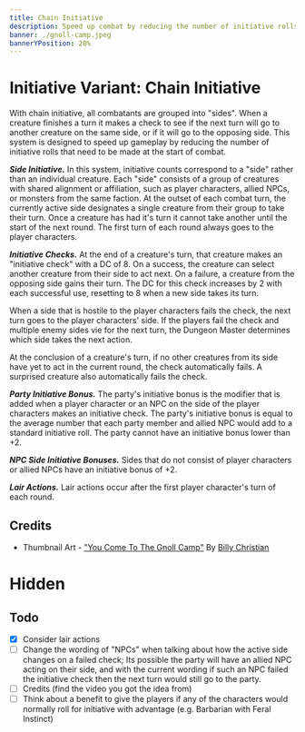 ```yaml
---
title: Chain Initiative
description: Speed up combat by reducing the number of initiative rolls that are made at the start of combat
banner: ./gnoll-camp.jpeg
bannerYPosition: 20%
---
```


# Initiative Variant: Chain Initiative

With chain initiative, all combatants are grouped into "sides". When a creature finishes a turn it makes a check to see if the next turn will go to another creature on the same side, or if it will go to the opposing side. This system is designed to speed up gameplay by reducing the number of initiative rolls that need to be made at the start of combat.

_**Side Initiative.**_ In this system, initiative counts correspond to a "side" rather than an individual creature. Each "side" consists of a group of creatures with shared alignment or affiliation, such as player characters, allied NPCs, or monsters from the same faction. At the outset of each combat turn, the currently active side designates a single creature from their group to take their turn. Once a creature has had it's turn it cannot take another until the start of the next round. The first turn of each round always goes to the player characters.

_**Initiative Checks.**_ At the end of a creature's turn, that creature makes an "initiative check" with a DC of 8. On a success, the creature can select another creature from their side to act next. On a failure, a creature from the opposing side gains their turn. The DC for this check increases by 2 with each successful use, resetting to 8 when a new side takes its turn.

When a side that is hostile to the player characters fails the check, the next turn goes to the player characters' side. If the players fail the check and multiple enemy sides vie for the next turn, the Dungeon Master determines which side takes the next action.

At the conclusion of a creature's turn, if no other creatures from its side have yet to act in the current round, the check automatically fails. A surprised creature also automatically fails the check.

_**Party Initiative Bonus.**_ The party's initiative bonus is the modifier that is added when a player character or an NPC on the side of the player characters makes an initiative check. The party's initiative bonus is equal to the average number that each party member and allied NPC would add to a standard initiative roll. The party cannot have an initiative bonus lower than +2.

_**NPC Side Initiative Bonuses.**_ Sides that do not consist of player characters or allied NPCs have an initiative bonus of +2.

_**Lair Actions.**_ Lair actions occur after the first player character's turn of each round.

## Credits

- Thumbnail Art - ["You Come To The Gnoll Camp"](https://www.artofmtg.com/art/you-come-to-the-gnoll-camp/) By [Billy Christian](https://www.deviantart.com/billcreative)

# Hidden

## Todo

- [x] Consider lair actions
- [ ] Change the wording of "NPCs" when talking about how the active side changes on a failed check; Its possible the party will have an allied NPC acting on their side, and with the current wording if such an NPC failed the initiative check then the next turn would still go to the party.
- [ ] Credits (find the video you got the idea from)
- [ ] Think about a benefit to give the players if any of the characters would normally roll for initiative with advantage (e.g. Barbarian with Feral Instinct)
